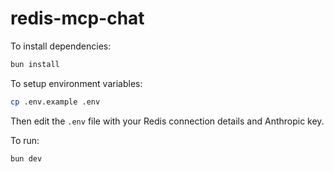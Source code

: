 # redis-mcp-chat

To install dependencies:

```bash
bun install
```

To setup environment variables:

```bash
cp .env.example .env
```

Then edit the `.env` file with your Redis connection details and Anthropic key.

To run:

```bash
bun dev
```
